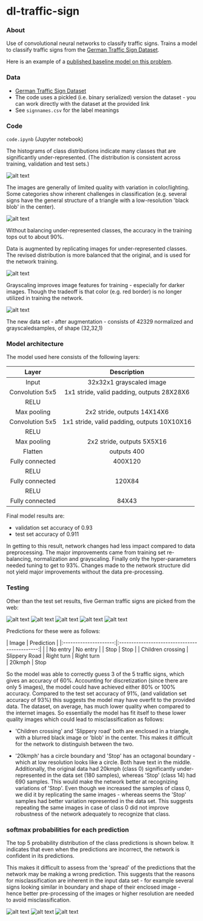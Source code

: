 # dl-traffic-sign

### About

Use of convolutional neural networks to classify traffic signs. Trains a model to classify traffic signs from the [German Traffic Sign Dataset](http://benchmark.ini.rub.de/?section=gtsrb&subsection=dataset).

Here is an example of a [published baseline model on this problem](http://yann.lecun.com/exdb/publis/pdf/sermanet-ijcnn-11.pdf). 

### Data

* [German Traffic Sign Dataset](http://benchmark.ini.rub.de/?section=gtsrb&subsection=dataset)
* The code uses a pickled (i.e. binary serialized) version the dataset - you can work directly with the dataset at the provided link
* See `signnames.csv` for the label meanings

### Code

`code.ipynb` (Jupyter notebook)

[//]: # (Image References)

[image1]: ./images/histograms.png "Class distribution"
[image2]: ./images/all_classes.png "Sample visualization by class"
[image3]: ./images/balanced.png "Training set distribution after balancing"
[image4]: ./images/gray.png "Grayscaling impact"
[image5]: ./images/20kmph.jpg "Traffic Sign 1"
[image6]: ./images/no_entry.jpg "Traffic Sign 2"
[image7]: ./images/stop.jpg "Traffic Sign 3"
[image8]: ./images/children_crossing.jpg "Traffic Sign 4"
[image9]: ./images/right_turn.jpg "Traffic Sign 5"
[image10]: ./images/dist1.png " "
[image11]: ./images/dist2.png " "
[image12]: ./images/dist3.png " "

The histograms of class distributions indicate many classes that are significantly under-represented. (The distribution is consistent across training, validation and test sets.)

![alt text][image1]

The images are generally of limited quality with variation in color/lighting. Some categories show inherent challenges in classification (e.g. several signs have the general structure of a triangle with a low-resolution 'black blob' in the center).

![alt text][image2]

Without balancing under-represented classes, the accuracy in the training tops out to about 90%.

Data is augmented by replicating images for under-represented classes. The revised distribution is more balanced that the original, and is used for the network training.

![alt text][image3]

Grayscaling improves image features for training - especially for darker images. Though the tradeoff is that color (e.g. red border) is no longer utilized in training the network.

![alt text][image4]

The new data set - after augmentation - consists of 42329 normalized and grayscaledsamples, of shape (32,32,1)


### Model architecture

The model used here consists of the following layers:

| Layer         		|     Description	        					| 
|:---------------------:|:---------------------------------------------:| 
| Input         		| 32x32x1 grayscaled image   							| 
| Convolution 5x5     	| 1x1 stride, valid padding, outputs 28X28X6 	|
| RELU					|												|
| Max pooling	      	| 2x2 stride,  outputs 14X14X6 				|
| Convolution 5x5     	| 1x1 stride, valid padding, outputs 10X10X16 	|
| RELU					|												|
| Max pooling	      	| 2x2 stride,  outputs 5X5X16 				|
| Flatten	      	| outputs 400 			
| Fully connected		| 400X120        									|
| RELU		| 					|
| Fully connected		| 120X84        									|
| RELU		| 					|
| Fully connected		| 84X43			| Softmax 



Final model results are:

* validation set accuracy of 0.93
* test set accuracy of 0.911

In getting to this result, network changes had less impact compared to data preprocessing. The major improvements came from training set re-balancing, normalization and grayscaling. Finally only the hyper-parameters needed tuning to get to 93%. Changes made to the network structure did not yield major improvements without the data pre-processing.
 

### Testing

Other than the test set results, five German traffic signs are picked from the web:

![alt text][image5] ![alt text][image6] 
![alt text][image7] ![alt text][image8] ![alt text][image9]

Predictions for these were as follows:

| Image			        |     Prediction	        					| 
|:---------------------:|:---------------------------------------------:| 							| 
| No entry     			| No entry							|
| Stop					| Stop											|
| Children crossing	      		| Slippery Road
| Right turn			| Right turn    		
| 20kmph      		| Stop   		

So the model was able to correctly guess 3 of the 5 traffic signs, which gives an accuracy of 60%. Accounting for discretization (since there are only 5 images), the model could have achieved either 80% or 100% accuracy. Compared to the test set accuracy of 91%, (and validation set accuracy of 93%) this suggests the model may have overfit to the provided data.  The dataset, on average, has much lower quality when compared to the internet images. So essentially the model has fit itself to these lower quality images which could lead to misclassification as follows:

* 'Children crossing' and 'Slippery road' both are enclosed in a triangle, with a blurred black image or 'blob' in the center. This makes it difficult for the network to distinguish between the two.

* '20kmph' has a circle boundary and 'Stop' has an octagonal boundary - which at low resolution looks like a circle. Both have text in the middle. Additionally, the original data had 20kmph (class 0) significantly under-represented in the data set (180 samples), whereas 'Stop' (class 14) had 690 samples. This would make the network better at recognizing variations of 'Stop'. Even though we increased the samples of class 0, we did it by replicating the same images - whereas seems the 'Stop' samples had better variation represented in the data set. This suggests repeating the same images in case of class 0 did not improve robustness of the network adequately to recognize that class.


### softmax probabilities for each prediction

The top 5 probability distribution of the class predictions is shown below. It indicates that even when the predictions are incorrect, the network is confident in its predictions. 

This makes it difficult to assess from the 'spread' of the predictions that the network may be making a wrong prediction. This suggests that the reasons for misclassification are inherent in the input data set - for example several signs looking similar in boundary and shape of their enclosed image - hence better pre-processing of the images or higher resolution are needed to avoid misclassification.

![alt text][image10]
![alt text][image11]
![alt text][image12]


